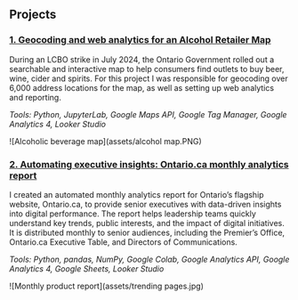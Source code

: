 ## Projects
### [1. Geocoding and web analytics for an Alcohol Retailer Map](alcohol-map.md)

During an LCBO strike in July 2024, the Ontario Government rolled out a searchable and interactive map to help consumers find outlets to buy beer, wine, cider and spirits. For this project I was responsible for geocoding over 6,000 address locations for the map, as well as setting up web analytics and reporting.

_Tools: Python, JupyterLab, Google Maps API, Google Tag Manager, Google Analytics 4, Looker Studio_

![Alcoholic beverage map](assets/alcohol map.PNG)

### [2. Automating executive insights: Ontario.ca monthly analytics report](monthly-reports.md)

I created an automated monthly analytics report for Ontario’s flagship website, Ontario.ca, to provide senior executives with data-driven insights into digital performance. The report helps leadership teams quickly understand key trends, public interests, and the impact of digital initiatives. It is distributed monthly to senior audiences, including the Premier’s Office, Ontario.ca Executive Table, and Directors of Communications.

_Tools: Python, pandas, NumPy, Google Colab, Google Analytics API, Google Analytics 4, Google Sheets, Looker Studio_

![Monthly product report](assets/trending pages.jpg)
